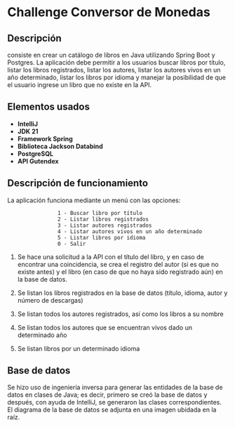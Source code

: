 # Challenge Conversor de Monedas

## Descripción
consiste en crear un catálogo de libros en Java utilizando Spring Boot y Postgres. La aplicación debe permitir a los usuarios buscar libros por título, listar los libros registrados, listar los autores, listar los autores vivos en un año determinado, listar los libros por idioma y manejar la posibilidad de que el usuario ingrese un libro que no existe en la API.

## Elementos usados
- **IntelliJ**
- **JDK 21**
- **Framework Spring**
- **Biblioteca Jackson Databind**
- **PostgreSQL**
- **API Gutendex**

## Descripción de funcionamiento
La aplicación funciona mediante un menú con las opciones: 

                    1 - Buscar libro por título
                    2 - Listar libros registrados
                    3 - Listar autores registrados
                    4 - Listar autores vivos en un año determinado
                    5 - Listar libros por idioma
                    0 - Salir

1. Se hace una solicitud a la API con el título del libro, y en caso de encontrar una coincidencia, se crea el registro del autor (si es que no existe antes) y el libro (en caso de que no haya sido registrado aún) en la base de datos.

2. Se listan los libros registrados en la base de datos (título, idioma, autor y número de descargas)

3. Se listan todos los autores registrados, así como los libros a su nombre

4. Se listan todos los autores que se encuentran vivos dado un determinado año

5. Se listan libros por un determinado idioma

## Base de datos
Se hizo uso de ingeniería inversa para generar las entidades de la base de datos en clases de Java; es decir, primero se creó la base de datos y después, con ayuda de IntelliJ, se generaron las clases correspondientes.
El diagrama de la base de datos se adjunta en una imagen ubidada en la raíz.

